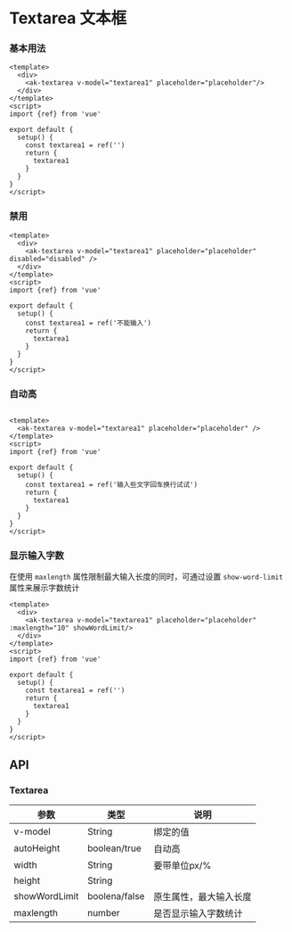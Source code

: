 <!-- Created by 337547038 on 2021/6/16 0016. -->

# Textarea 文本框

### 基本用法

```vue demo
<template>
  <div>
    <ak-textarea v-model="textarea1" placeholder="placeholder"/>
  </div>
</template>
<script>
import {ref} from 'vue'

export default {
  setup() {
    const textarea1 = ref('')
    return {
      textarea1
    }
  }
}
</script>
```

### 禁用

```vue demo
<template>
  <div>
    <ak-textarea v-model="textarea1" placeholder="placeholder" disabled="disabled" />
  </div>
</template>
<script>
import {ref} from 'vue'

export default {
  setup() {
    const textarea1 = ref('不能输入')
    return {
      textarea1
    }
  }
}
</script>
```

### 自动高

```vue demo

<template>
  <ak-textarea v-model="textarea1" placeholder="placeholder" />
</template>
<script>
import {ref} from 'vue'

export default {
  setup() {
    const textarea1 = ref('输入些文字回车换行试试')
    return {
      textarea1
    }
  }
}
</script>

```

### 显示输入字数
在使用 `maxlength` 属性限制最大输入长度的同时，可通过设置 `show-word-limit` 属性来展示字数统计
```vue demo
<template>
  <div>
    <ak-textarea v-model="textarea1" placeholder="placeholder" :maxlength="10" showWordLimit/>
  </div>
</template>
<script>
import {ref} from 'vue'

export default {
  setup() {
    const textarea1 = ref('')
    return {
      textarea1
    }
  }
}
</script>
```

## API

### Textarea

| 参数            | 类型            |说明|
|---------------|---------------|--------|
| v-model       | String        |绑定的值|
| autoHeight    | boolean/true  |自动高|
| width         | String        |要带单位px/%|
| height        | String        ||
| showWordLimit | boolena/false |原生属性，最大输入长度|
| maxlength     | number        |是否显示输入字数统计|
